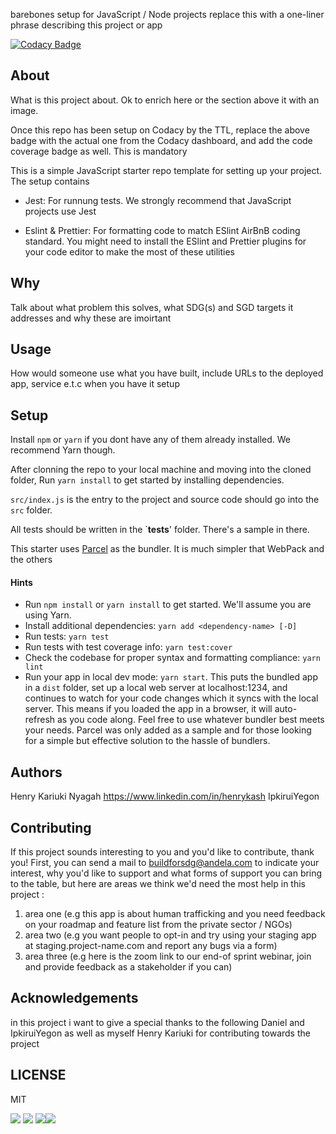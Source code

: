 barebones setup for JavaScript / Node projects replace this with a one-liner phrase describing this project or app

[![Codacy Badge](https://app.codacy.com/project/badge/Grade/75c19fff38d249eb9aa788a33642a1a1)](https://www.codacy.com/manual/henrykariuki003/FarmPro?utm_source=github.com&amp;utm_medium=referral&amp;utm_content=henrykash/FarmPro&amp;utm_campaign=Badge_Grade)

## About

What is this project about. Ok to enrich here or the section above it with an image. 

Once this repo has been setup on Codacy by the TTL, replace the above badge with the actual one from the Codacy dashboard, and add the code coverage badge as well. This is mandatory

This is a simple JavaScript starter repo template for setting up your project. The setup contains

- Jest: For runnung tests. We strongly recommend that JavaScript projects use Jest

- Eslint & Prettier: For formatting code to match ESlint AirBnB coding standard. You might need to install the ESlint and Prettier plugins for your code editor to make the most of these utilities

## Why

Talk about what problem this solves, what SDG(s) and SGD targets it addresses and why these are imoirtant

## Usage
 How would someone use what you have built, include URLs to the deployed app, service e.t.c when you have it setup


## Setup

Install `npm` or `yarn` if you dont have any of them already installed. We recommend Yarn though.

After clonning the repo to your local machine and moving into the cloned folder, Run `yarn install` to get started by installing dependencies. 

`src/index.js` is the entry to the project and source code should go into the `src` folder.

All tests should be written in the `__tests__' folder. There's a sample in there.

This starter uses [Parcel](https://parceljs.org/getting_started.html) as the bundler. It is much simpler that WebPack and the others

#### Hints

- Run `npm install` or `yarn install` to get started. We'll assume you are using Yarn.
- Install additional dependencies: `yarn add <dependency-name> [-D]`
- Run tests: `yarn test`
- Run tests with test coverage info: `yarn test:cover`
- Check the codebase for proper syntax and formatting compliance: `yarn lint`
- Run your app in local dev mode: `yarn start`. This puts the bundled app in a `dist` folder, set up a local web server at localhost:1234, and continues to watch for your code changes which it syncs with the local server. This means if you loaded the app in a browser, it will auto-refresh as you code along. Feel free to use whatever bundler best meets your needs. Parcel was only added as a sample and for those looking for a simple but effective solution to the hassle of bundlers. 

## Authors
Henry Kariuki Nyagah https://www.linkedin.com/in/henrykash
IpkiruiYegon 

## Contributing
If this project sounds interesting to you and you'd like to contribute, thank you!
First, you can send a mail to buildforsdg@andela.com to indicate your interest, why you'd like to support and what forms of support you can bring to the table, but here are areas we think we'd need the most help in this project :
1.  area one (e.g this app is about human trafficking and you need feedback on your roadmap and feature list from the private sector / NGOs)
2.  area two (e.g you want people to opt-in and try using your staging app at staging.project-name.com and report any bugs via a form)
3.  area three (e.g here is the zoom link to our end-of sprint webinar, join and provide feedback as a stakeholder if you can)

## Acknowledgements
in this project i want to give a special thanks to the following Daniel and IpkiruiYegon as well as myself Henry Kariuki for contributing towards the project

## LICENSE
MIT

![](https://github.com/BuildForSDG/Farm-Pro/blob/develop/IMG-20200602-WA0011.jpg) ![](https://github.com/BuildForSDG/Farm-Pro/blob/develop/IMG-20200602-WA0015.jpg) ![](https://github.com/BuildForSDG/Farm-Pro/blob/develop/IMG-20200625-WA0006%5B1%5D.jpg)![](https://github.com/BuildForSDG/Farm-Pro/blob/develop/IMG-20200605-WA0009%5B1%5D.jpg)
